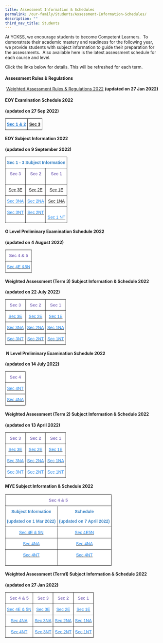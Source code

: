 ```yaml
---
title: Assessment Information & Schedules
permalink: /our-family/Students/Assessment-Information-Schedules/
description: ""
third_nav_title: Students
---
```

At YCKSS, we encourage students to become Competent Learners.  To demonstrate their academic mastery and readiness for the following year, we provide students with subject information to guide their preparation for the assessments.  Also available here is the latest assessment schedule for each course and level.

  

Click the links below for details. This will be refreshed for each term.

  

#### **Assessment Rules & Regulations**

 [Weighted Assessment Rules & Regulations 2022](/files/Students/Assessment%20Information%20Sche/YCKSS%20Weighted%20Assessment%20Rules%20and%20Regulations.pdf) **(updated on 27 Jan 2022)**

#### **EOY Examination Schedule 2022** 
**(updated on 27 Sep 2022)**

<style type="text/css">
.tg  {border-collapse:collapse;border-spacing:0;}
.tg td{border-color:black;border-style:solid;border-width:1px;font-family:Arial, sans-serif;font-size:14px;
  overflow:hidden;padding:10px 5px;word-break:normal;}
.tg th{border-color:black;border-style:solid;border-width:1px;font-family:Arial, sans-serif;font-size:14px;
  font-weight:normal;overflow:hidden;padding:10px 5px;word-break:normal;}
.tg .tg-4y96{background-color:#FFF;color:#0B5394;font-weight:bold;text-align:center;vertical-align:top}
.tg .tg-sbmz{background-color:#FFF;color:#0F6ECD;font-weight:bold;text-align:center;text-decoration:underline;vertical-align:top}
</style>
<table class="tg">
<thead>
  <tr>
    <td class="tg-sbmz"><a href="/files/Students/Assessment%20Information%20Sche/Sec%201%20%202%20EOY%20Exam%20Timetable%20YCKSS%202022.pdf"><span style="text-decoration:underline;color:#0F6ECD">Sec 1 &amp; 2</span></a></td>
    <td class="tg-4y96"><a href="/files/Students/Assessment%20Information%20Sche/Sec_3_EOY_Timetable%20Combined_Updated.pdf">Sec 3 </a></td>
  </tr>
</thead>
</table>

#### **EOY Subject Information 2022**  
**(updated on 9 September 2022)**

<style type="text/css">
.tg  {border-collapse:collapse;border-spacing:0;}
.tg td{border-color:black;border-style:solid;border-width:1px;font-family:Arial, sans-serif;font-size:14px;
  overflow:hidden;padding:10px 5px;word-break:normal;}
.tg th{border-color:black;border-style:solid;border-width:1px;font-family:Arial, sans-serif;font-size:14px;
  font-weight:normal;overflow:hidden;padding:10px 5px;word-break:normal;}
.tg .tg-hmcn{background-color:#FFF;color:#1E87F0;text-align:center;vertical-align:top}
.tg .tg-plv8{background-color:#FFF;color:#3D85C6;font-weight:bold;text-align:center;vertical-align:top}
.tg .tg-mass{background-color:#FFF;color:#8E7CC3;font-weight:bold;text-align:center;vertical-align:top}
.tg .tg-nl4o{background-color:#FFF;color:#0382CB;text-align:center;vertical-align:top}
.tg .tg-lygy{background-color:#FFF;color:#222;text-align:center;vertical-align:top}
</style>
<table class="tg">
<thead>
  <tr>
    <th class="tg-plv8" colspan="3"><span style="background-color:#FFF">Sec 1 - 3 Subject Information </span><span style="background-color:#EEE"> </span><br>                                          <span style="color:#222;background-color:transparent"> </span></th>
  </tr>
</thead>
<tbody>
  <tr>
    <td class="tg-mass"><span style="font-weight:700;color:#8E7CC3">Sec 3</span><br></td>
    <td class="tg-mass"><span style="font-weight:700;color:#8E7CC3">Sec 2</span><br></td>
    <td class="tg-mass"><span style="font-weight:700;color:#8E7CC3">Sec 1</span><span style="color:#222;background-color:transparent"> </span><br><br></td>
  </tr>
  <tr>
    <td class="tg-hmcn"><a href="/files/Students/Assessment%20Information%20Sche/2022%20EOY%20%20Subject%20Information%20Sec%203E.pdf">Sec 3E</a><a href="/files/Students/Assessment%20Information%20Sche/2022%20EOY%20%20Subject%20Information%20Sec%203E.pdf"><span style="text-decoration:none;color:#1E87F0"> </span></a></td>
    <td class="tg-nl4o"><a href="/files/Students/Assessment%20Information%20Sche/2022%20EOY%20%20Subject%20Information%20Sec%202E.pdf"><span style="font-weight:400">Sec 2E </span></a><a href="/files/Students/Assessment%20Information%20Sche/2022%20EOY%20%20Subject%20Information%20Sec%202E.pdf"> </a></td>
    <td class="tg-nl4o"><a href="/files/Students/Assessment%20Information%20Sche/2022%20EOY%20%20Subject%20Information%20Sec%201E.pdf"><span style="font-weight:400">Sec 1E </span></a></td>
  </tr>
  <tr>
    <td class="tg-hmcn"><a href="/files/Students/Assessment%20Information%20Sche/2022%20EOY%20%20Subject%20Information%20Sec%203NA.pdf"><span style="text-decoration:none;color:#1E87F0">Sec 3NA  </span></a><span style="color:#222;background-color:transparent"> </span></td>
    <td class="tg-hmcn"><a href="/files/Students/Assessment%20Information%20Sche/2022%20EOY%20%20Subject%20Information%20Sec%202NA.pdf"><span style="text-decoration:none;color:#1E87F0">Sec 2NA  </span></a><span style="color:#222;background-color:transparent"> </span></td>
    <td class="tg-lygy"><a href="/files/Students/Assessment%20Information%20Sche/2022%20EOY%20%20Subject%20InformationSec%201NAv2.pdf">Sec 1NA  </a><a href="/files/Students/Assessment%20Information%20Sche/2022%20EOY%20%20Subject%20InformationSec%201NAv2.pdf"><span style="text-decoration:none;color:#1E87F0"> </span></a></td>
  </tr>
  <tr>
    <td class="tg-hmcn"><a href="/files/Students/Assessment%20Information%20Sche/2022%20EOY%20%20Subject%20Information%20Sec%203NT.pdf"><span style="text-decoration:none;color:#1E87F0">Sec 3NT </span></a></td>
    <td class="tg-hmcn"><a href="/files/Students/Assessment%20Information%20Sche/2022%20EOY%20%20Subject%20Information%20Sec%202NT.pdf"><span style="text-decoration:none;color:#1E87F0">Sec 2NT  </span></a></td>
    <td class="tg-hmcn"><br><a href="/files/Students/Assessment%20Information%20Sche/2022%20EOY%20%20Subject%20Information%20Sec%201NT.pdf"><span style="text-decoration:none;color:#1E87F0">Sec 1 NT</span></a>   <span style="color:#222;background-color:transparent"> </span><br></td>
  </tr>
</tbody>
</table>

#### **O Level Preliminary Examination Schedule 2022** 
**(updated on 4 August 2022)**

<style type="text/css">
.tg  {border-collapse:collapse;border-spacing:0;}
.tg td{border-color:black;border-style:solid;border-width:1px;font-family:Arial, sans-serif;font-size:14px;
  overflow:hidden;padding:10px 5px;word-break:normal;}
.tg th{border-color:black;border-style:solid;border-width:1px;font-family:Arial, sans-serif;font-size:14px;
  font-weight:normal;overflow:hidden;padding:10px 5px;word-break:normal;}
.tg .tg-hmcn{background-color:#FFF;color:#1E87F0;text-align:center;vertical-align:top}
.tg .tg-mass{background-color:#FFF;color:#8E7CC3;font-weight:bold;text-align:center;vertical-align:top}
</style>
<table class="tg">
<thead>
  <tr>
    <th class="tg-mass">Sec 4 &amp; 5</th>
  </tr>
</thead>
<tbody>
  <tr>
    <td class="tg-hmcn"><a href="/files/Students/Assessment%20Information%20Sche/Sec%204E5N%20%20Prelim%20schedule%202022updated%20copy.pdf"><span style="text-decoration:none;color:#1E87F0">Sec 4E &amp;5N</span></a></td>
  </tr>
</tbody>
</table>

#### **Weighted Assessment (Term 3) Subject Information & Schedule 2022**
**(updated on 22 July 2022)**

<style type="text/css">
.tg  {border-collapse:collapse;border-spacing:0;}
.tg td{border-color:black;border-style:solid;border-width:1px;font-family:Arial, sans-serif;font-size:14px;
  overflow:hidden;padding:10px 5px;word-break:normal;}
.tg th{border-color:black;border-style:solid;border-width:1px;font-family:Arial, sans-serif;font-size:14px;
  font-weight:normal;overflow:hidden;padding:10px 5px;word-break:normal;}
.tg .tg-hmcn{background-color:#FFF;color:#1E87F0;text-align:center;vertical-align:top}
.tg .tg-mass{background-color:#FFF;color:#8E7CC3;font-weight:bold;text-align:center;vertical-align:top}
</style>
<table class="tg">
<thead>
  <tr>
    <th class="tg-mass">Sec 3</th>
    <th class="tg-mass">Sec 2</th>
    <th class="tg-mass">Sec 1</th>
  </tr>
</thead>
<tbody>
  <tr>
    <td class="tg-hmcn"><a href="/files/Students/Assessment%20Information%20Sche/Secondary%203%20Weighted%20Assessment%20Schedule%20Term%203%2020223E.pdf"><span style="text-decoration:none;color:#1E87F0">Sec 3E</span></a><br></td>
    <td class="tg-hmcn"><a href="/files/Students/Assessment%20Information%20Sche/Secondary%202%20Weighted%20AssessmentTerm%203%20Schedule%202022%2012E.pdf"><span style="text-decoration:none;color:#1E87F0">Sec 2E</span></a><br></td>
    <td class="tg-hmcn"><a href="/files/Students/Assessment%20Information%20Sche/Secondary%201%20Weighted%20AssessmentTerm%203%20Schedule%2020221E.pdf"><span style="text-decoration:none;color:#1E87F0">Sec 1E</span></a><br></td>
  </tr>
  <tr>
    <td class="tg-hmcn"><a href="/files/Students/Assessment%20Information%20Sche/Secondary%203%20Weighted%20Assessment%20Schedule%20Term%203%2020223NA.pdf"><span style="text-decoration:none;color:#1E87F0">Sec 3NA  </span></a></td>
    <td class="tg-hmcn"><a href="/files/Students/Assessment%20Information%20Sche/Secondary%202%20Weighted%20AssessmentTerm%203%20Schedule%202022%2012NA.pdf"><span style="text-decoration:none;color:#1E87F0">Sec 2NA  </span></a></td>
    <td class="tg-hmcn"><a href="/files/Students/Assessment%20Information%20Sche/Secondary%201%20Weighted%20AssessmentTerm%203%20Schedule%2020221NA.pdf"><span style="text-decoration:none;color:#1E87F0">Sec 1NA  </span></a></td>
  </tr>
  <tr>
    <td class="tg-hmcn"><a href="/files/Students/Assessment%20Information%20Sche/Secondary%203%20Weighted%20Assessment%20Schedule%20Term%203%2020223NT.pdf"><span style="text-decoration:none;color:#1E87F0">Sec 3NT </span></a></td>
    <td class="tg-hmcn"><a href="/files/Students/Assessment%20Information%20Sche/Secondary%202%20Weighted%20AssessmentTerm%203%20Schedule%202022%2012NT.pdf"><span style="text-decoration:none;color:#1E87F0">Sec 2NT  </span></a></td>
    <td class="tg-hmcn"><a href="/files/Students/Assessment%20Information%20Sche/Secondary%201%20Weighted%20AssessmentTerm%203%20Schedule%2020221NT.pdf"><span style="text-decoration:none;color:#1E87F0">Sec 1NT </span></a><span style="color:#222;background-color:transparent"> </span></td>
  </tr>
</tbody>
</table>

####  **N Level Preliminary Examination Schedule 2022**
**(updated on 14 July 2022)**
 
 <style type="text/css">
.tg  {border-collapse:collapse;border-spacing:0;}
.tg td{border-color:black;border-style:solid;border-width:1px;font-family:Arial, sans-serif;font-size:14px;
  overflow:hidden;padding:10px 5px;word-break:normal;}
.tg th{border-color:black;border-style:solid;border-width:1px;font-family:Arial, sans-serif;font-size:14px;
  font-weight:normal;overflow:hidden;padding:10px 5px;word-break:normal;}
.tg .tg-hmcn{background-color:#FFF;color:#1E87F0;text-align:center;vertical-align:top}
.tg .tg-mass{background-color:#FFF;color:#8E7CC3;font-weight:bold;text-align:center;vertical-align:top}
</style>
<table class="tg">
<thead>
  <tr>
    <th class="tg-mass">Sec 4</th>
  </tr>
</thead>
<tbody>
  <tr>
    <td class="tg-hmcn"><a href="/files/Students/Assessment%20Information%20Sche/Sec%204NT%20Prelim%20Schedule%20003.pdf"><span style="text-decoration:none;color:#1E87F0">Sec 4NT </span></a></td>
  </tr>
  <tr>
    <td class="tg-hmcn"><a href="/files/Students/Assessment%20Information%20Sche/Sec%204NA%20Prelim%20Schedule.pdf"><span style="text-decoration:none;color:#1E87F0">Sec 4NA </span></a></td>
  </tr>
</tbody>
</table>

#### **Weighted Assessment (Term 2) Subject Information & Schedule 2022** 
**(updated on 13 April 2022)**

<style type="text/css">
.tg  {border-collapse:collapse;border-spacing:0;}
.tg td{border-color:black;border-style:solid;border-width:1px;font-family:Arial, sans-serif;font-size:14px;
  overflow:hidden;padding:10px 5px;word-break:normal;}
.tg th{border-color:black;border-style:solid;border-width:1px;font-family:Arial, sans-serif;font-size:14px;
  font-weight:normal;overflow:hidden;padding:10px 5px;word-break:normal;}
.tg .tg-hmcn{background-color:#FFF;color:#1E87F0;text-align:center;vertical-align:top}
.tg .tg-mass{background-color:#FFF;color:#8E7CC3;font-weight:bold;text-align:center;vertical-align:top}
</style>
<table class="tg">
<thead>
  <tr>
    <th class="tg-mass">Sec 3</th>
    <th class="tg-mass">Sec 2</th>
    <th class="tg-mass">Sec 1</th>
  </tr>
</thead>
<tbody>
  <tr>
    <td class="tg-hmcn"><a href="/files/Students/Assessment%20Information%20Sche/Secondary%203%20Weighted%20Assessment%20Schedule%20Term%202%2020223E.pdf"><span style="text-decoration:none;color:#1E87F0">Sec 3E</span></a><br></td>
    <td class="tg-hmcn"><a href="/files/Students/Assessment%20Information%20Sche/Secondary%202%20Weighted%20AssessmentTerm%202%20Schedule%2020222E.pdf"><span style="text-decoration:none;color:#1E87F0">Sec 2E</span></a><br></td>
    <td class="tg-hmcn"><a href="/files/Students/Assessment%20Information%20Sche/Secondary%201%20Weighted%20AssessmentTerm%202%20Schedule%202022%201E.pdf"><span style="text-decoration:none;color:#1E87F0">Sec 1E</span></a><br></td>
  </tr>
  <tr>
    <td class="tg-hmcn"><a href="/files/Students/Assessment%20Information%20Sche/Secondary%203%20Weighted%20Assessment%20Schedule%20Term%202%2020223NA.pdf"><span style="text-decoration:none;color:#1E87F0">Sec 3NA  </span></a></td>
    <td class="tg-hmcn"><a href="/files/Students/Assessment%20Information%20Sche/Secondary%202%20Weighted%20AssessmentTerm%202%20Schedule%2020222NA.pdf"><span style="text-decoration:none;color:#1E87F0">Sec 2NA  </span></a></td>
    <td class="tg-hmcn"><a href="/files/Students/Assessment%20Information%20Sche/Secondary%201%20Weighted%20AssessmentTerm%202%20Schedule%2020221NA.pdf"><span style="text-decoration:none;color:#1E87F0">Sec 1NA  </span></a></td>
  </tr>
  <tr>
    <td class="tg-hmcn"><a href="/files/Students/Assessment%20Information%20Sche/Secondary%203%20Weighted%20Assessment%20Schedule%20Term%202%2020223NT.pdf"><span style="text-decoration:none;color:#1E87F0">Sec 3NT </span></a></td>
    <td class="tg-hmcn"><a href="/files/Students/Assessment%20Information%20Sche/Secondary%202%20Weighted%20AssessmentTerm%202%20Schedule%202022NT.pdf"><span style="text-decoration:none;color:#1E87F0">Sec 2NT  </span></a></td>
    <td class="tg-hmcn"><a href="/files/Students/Assessment%20Information%20Sche/Secondary%201%20Weighted%20AssessmentTerm%202%20Schedule%2020221NT.pdf"><span style="text-decoration:none;color:#1E87F0">Sec 1NT </span></a><span style="color:#222;background-color:transparent"> </span></td>
  </tr>
</tbody>
</table>

#### **MYE Subject Information & Schedule 2022**

<style type="text/css">
.tg  {border-collapse:collapse;border-spacing:0;}
.tg td{border-color:black;border-style:solid;border-width:1px;font-family:Arial, sans-serif;font-size:14px;
  overflow:hidden;padding:10px 5px;word-break:normal;}
.tg th{border-color:black;border-style:solid;border-width:1px;font-family:Arial, sans-serif;font-size:14px;
  font-weight:normal;overflow:hidden;padding:10px 5px;word-break:normal;}
.tg .tg-hmcn{background-color:#FFF;color:#1E87F0;text-align:center;vertical-align:top}
.tg .tg-plv8{background-color:#FFF;color:#3D85C6;font-weight:bold;text-align:center;vertical-align:top}
.tg .tg-mass{background-color:#FFF;color:#8E7CC3;font-weight:bold;text-align:center;vertical-align:top}
</style>
<table class="tg">
<thead>
  <tr>
    <th class="tg-mass" colspan="2">Sec 4 &amp; 5</th>
  </tr>
</thead>
<tbody>
  <tr>
    <td class="tg-plv8">Subject Information  <br><br>(updated on 1 Mar 2022)<span style="font-weight:bolder;color:#222"> </span></td>
    <td class="tg-plv8">Schedule<br><br>(updated on 7 April 2022)</td>
  </tr>
  <tr>
    <td class="tg-hmcn"><a href="/files/Students/Assessment%20Information%20Sche/2022%204E5N%20Mid-Year%20Subject%20Information.pdf"><span style="text-decoration:none;color:#1E87F0">Sec 4E &amp; 5N</span></a> <br></td>
    <td class="tg-hmcn"><a href="/files/Students/Assessment%20Information%20Sche/Sec%204E5NMYE%20Scheduleupdated070422.pdf"><span style="text-decoration:none;color:#1E87F0">Sec 4E5N</span></a></td>
  </tr>
  <tr>
    <td class="tg-hmcn"><a href="/files/Students/Assessment%20Information%20Sche/2022%204NA%20Mid-Year%20Subject%20Information.pdf"><span style="text-decoration:none;color:#1E87F0">Sec 4NA</span></a> </td>
    <td class="tg-hmcn"><a href="/files/Students/Assessment%20Information%20Sche/Sec%204NA%20MYE%20Schedule.pdf"><span style="text-decoration:none;color:#1E87F0">Sec 4NA</span></a></td>
  </tr>
  <tr>
    <td class="tg-hmcn"><a href="/files/Students/Assessment%20Information%20Sche/2022%204NT%20Mid-Year%20Subject%20Information.pdf"><span style="text-decoration:none;color:#1E87F0">Sec 4NT</span></a> <br><br></td>
    <td class="tg-hmcn"><a href="/files/Students/Assessment%20Information%20Sche/Sec%204NT%20MYE%20Schedule.pdf"><span style="text-decoration:none;color:#1E87F0">Sec 4NT</span></a></td>
  </tr>
</tbody>
</table>

#### **Weighted Assessment (Term1) Subject Information & Schedule 2022** 
**(updated on 27 Jan 2022)**

<style type="text/css">
.tg  {border-collapse:collapse;border-spacing:0;}
.tg td{border-color:black;border-style:solid;border-width:1px;font-family:Arial, sans-serif;font-size:14px;
  overflow:hidden;padding:10px 5px;word-break:normal;}
.tg th{border-color:black;border-style:solid;border-width:1px;font-family:Arial, sans-serif;font-size:14px;
  font-weight:normal;overflow:hidden;padding:10px 5px;word-break:normal;}
.tg .tg-hmcn{background-color:#FFF;color:#1E87F0;text-align:center;vertical-align:top}
.tg .tg-mass{background-color:#FFF;color:#8E7CC3;font-weight:bold;text-align:center;vertical-align:top}
</style>
<table class="tg">
<thead>
  <tr>
    <th class="tg-mass">Sec 4 &amp; 5</th>
    <th class="tg-mass">Sec 3</th>
    <th class="tg-mass">Sec 2</th>
    <th class="tg-mass">Sec 1</th>
  </tr>
</thead>
<tbody>
  <tr>
    <td class="tg-hmcn"><a href="https://yiochukangsec.moe.edu.sg/qql/slot/u133/For%20Students/Assessment/Secondary%204E5N%20Weighted%20Assessment%20Schedule%20Term%201%202022.pdf"><span style="text-decoration:none;color:#1E87F0">Sec 4E &amp; 5N</span></a></td>
    <td class="tg-hmcn"><a href="https://yiochukangsec.moe.edu.sg/qql/slot/u133/For%20Students/Assessment/Secondary%203E%20Weighted%20Assessment%20Schedule%20Term%201%202022n.pdf"><span style="text-decoration:none;color:#1E87F0">Sec 3E</span></a><br></td>
    <td class="tg-hmcn"><a href="https://yiochukangsec.moe.edu.sg/qql/slot/u133/For%20Students/Assessment/Secondary%202E%20Weighted%20AssessmentTerm%201%20Schedule%202022n.pdf"><span style="text-decoration:none;color:#1E87F0">Sec 2E</span></a><br></td>
    <td class="tg-hmcn"><a href="https://yiochukangsec.moe.edu.sg/qql/slot/u133/For%20Students/Assessment/Secondary%201E%20Weighted%20AssessmentTerm%201%20Schedule%202022.pdf"><span style="text-decoration:none;color:#1E87F0">Sec 1E</span></a><br></td>
  </tr>
  <tr>
    <td class="tg-hmcn"><a href="https://yiochukangsec.moe.edu.sg/qql/slot/u133/For%20Students/Assessment/Secondary%204NA%20Weighted%20Assessment%20Schedule%20Term%201%202022.pdf"><span style="text-decoration:none;color:#1E87F0">Sec 4NA </span></a></td>
    <td class="tg-hmcn"><a href="https://yiochukangsec.moe.edu.sg/qql/slot/u133/For%20Students/Assessment/Secondary%203NA%20Weighted%20Assessment%20Schedule%20Term%201%202022n.pdf"><span style="text-decoration:none;color:#1E87F0">Sec 3NA  </span></a></td>
    <td class="tg-hmcn"><a href="https://yiochukangsec.moe.edu.sg/qql/slot/u133/For%20Students/Assessment/Secondary%202NA%20Weighted%20AssessmentTerm%201%20Schedule%202022n.pdf"><span style="text-decoration:none;color:#1E87F0">Sec 2NA  </span></a></td>
    <td class="tg-hmcn"><a href="https://yiochukangsec.moe.edu.sg/qql/slot/u133/For%20Students/Assessment/Secondary%201NA%20Weighted%20AssessmentTerm%201%20Schedule%202022.pdf"><span style="text-decoration:none;color:#1E87F0">Sec 1NA  </span></a></td>
  </tr>
  <tr>
    <td class="tg-hmcn"><a href="https://yiochukangsec.moe.edu.sg/qql/slot/u133/For%20Students/Assessment/Secondary%204NT%20Weighted%20Assessment%20Schedule%20Term%201%202022.pdf"><span style="text-decoration:none;color:#1E87F0">Sec 4NT </span></a></td>
    <td class="tg-hmcn"><a href="https://yiochukangsec.moe.edu.sg/qql/slot/u133/For%20Students/Assessment/Secondary%203NT%20Weighted%20Assessment%20Schedule%20Term%201%202022n.pdf"><span style="text-decoration:none;color:#1E87F0">Sec 3NT</span></a><span style="color:#222;background-color:transparent"> </span></td>
    <td class="tg-hmcn"><a href="https://yiochukangsec.moe.edu.sg/qql/slot/u133/For%20Students/Assessment/Secondary%202NT%20Weighted%20AssessmentTerm%201%20Schedule%202022n.pdf"><span style="text-decoration:none;color:#1E87F0">Sec 2NT</span></a><span style="color:#222;background-color:transparent">  </span></td>
    <td class="tg-hmcn"><a href="https://yiochukangsec.moe.edu.sg/qql/slot/u133/For%20Students/Assessment/Secondary%201NT%20Weighted%20AssessmentTerm%201%20Schedule%202022.pdf"><span style="text-decoration:none;color:#1E87F0">Sec 1NT  </span></a></td>
  </tr>
</tbody>
</table>